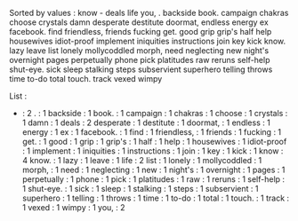 Sorted by values :
know - deals life you, . backside book. campaign chakras choose crystals damn desperate destitute doormat, endless energy ex facebook. find friendless, friends fucking get. good grip grip's half help housewives idiot-proof implement iniquities instructions join key kick know. lazy leave list lonely mollycoddled morph, need neglecting new night's overnight pages perpetually phone pick platitudes raw reruns self-help shut-eye. sick sleep stalking steps subservient superhero telling throws time to-do total touch. track vexed wimpy 

List :
- : 2
. : 1
backside : 1
book. : 1
campaign : 1
chakras : 1
choose : 1
crystals : 1
damn : 1
deals : 2
desperate : 1
destitute : 1
doormat, : 1
endless : 1
energy : 1
ex : 1
facebook. : 1
find : 1
friendless, : 1
friends : 1
fucking : 1
get. : 1
good : 1
grip : 1
grip's : 1
half : 1
help : 1
housewives : 1
idiot-proof : 1
implement : 1
iniquities : 1
instructions : 1
join : 1
key : 1
kick : 1
know : 4
know. : 1
lazy : 1
leave : 1
life : 2
list : 1
lonely : 1
mollycoddled : 1
morph, : 1
need : 1
neglecting : 1
new : 1
night's : 1
overnight : 1
pages : 1
perpetually : 1
phone : 1
pick : 1
platitudes : 1
raw : 1
reruns : 1
self-help : 1
shut-eye. : 1
sick : 1
sleep : 1
stalking : 1
steps : 1
subservient : 1
superhero : 1
telling : 1
throws : 1
time : 1
to-do : 1
total : 1
touch. : 1
track : 1
vexed : 1
wimpy : 1
you, : 2
